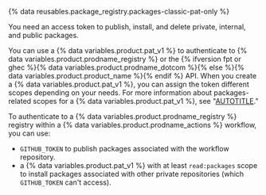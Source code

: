 {% data reusables.package_registry.packages-classic-pat-only %}

You need an access token to publish, install, and delete private, internal, and public packages.

You can use a {% data variables.product.pat_v1 %} to authenticate to {% data variables.product.prodname_registry %} or the {% ifversion fpt or ghec %}{% data variables.product.prodname_dotcom %}{% else %}{% data variables.product.product_name %}{% endif %} API. When you create a {% data variables.product.pat_v1 %}, you can assign the token different scopes depending on your needs. For more information about packages-related scopes for a {% data variables.product.pat_v1 %}, see "[AUTOTITLE](/packages/learn-github-packages/about-permissions-for-github-packages#about-scopes-and-permissions-for-package-registries)."

To authenticate to a {% data variables.product.prodname_registry %} registry within a {% data variables.product.prodname_actions %} workflow, you can use:
- `GITHUB_TOKEN` to publish packages associated with the workflow repository.
- a {% data variables.product.pat_v1 %} with at least `read:packages` scope to install packages associated with other private repositories (which `GITHUB_TOKEN` can't access).
